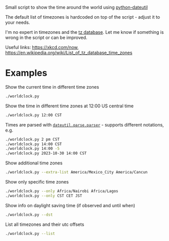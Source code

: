 Small script to show the time around the world using [python-dateutil](https://dateutil.readthedocs.io/en/stable/)

The default list of timezones is hardcoded on top of the script - adjust it to your needs.

I'm no expert in timezones and the [tz database](https://www.iana.org/time-zones). Let me know if something is wrong in the script or can be improved.

Useful links: <https://xkcd.com/now>, <https://en.wikipedia.org/wiki/List_of_tz_database_time_zones>

# Examples

Show the current time in different time zones

``` sh
./worldclock.py
```

Show the time in different time zones at 12:00 US central time

``` sh
./worldclock.py 12:00 CST
```

Times are parsed with [`dateutil.parse.parser`](https://dateutil.readthedocs.io/en/stable/parser.html#dateutil.parser.parse) - supports different notations, e.g.

``` sh
./worldclock.py 2 pm CST
./worldclock.py 14:00 CST
./worldclock.py 14:00 -5
./worldclock.py 2023-10-30 14:00 CST
```

Show additional time zones

``` sh
./worldclock.py --extra-list America/Mexico_City America/Cancun
```

Show only specific time zones

``` sh
./worldclock.py --only Africa/Nairobi Africa/Lagos
./worldclock.py --only CST CET JST
```

Show info on daylight saving time (if observed and until when)

``` sh
./worldclock.py --dst
```


List all timezones and their utc offsets

``` sh
./worldclock.py --list
```

